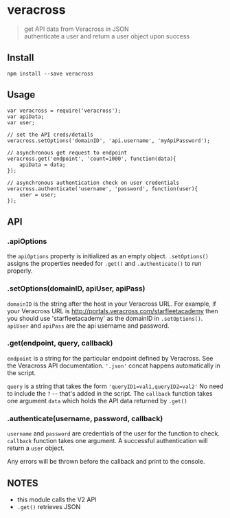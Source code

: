 # veracross

> get API data from Veracross in JSON  
> authenticate a user and return a user object upon success

## Install 
```
npm install --save veracross
```
 

## Usage

```
var veracross = require('veracross');
var apiData;
var user;

// set the API creds/details
veracross.setOptions('domainID', 'api.username', 'myApiPassword');

// asynchronous get request to endpoint
veracross.get('endpoint', 'count=1000', function(data){
	apiData = data;
});

// asynchronous authentication check on user credentials
veracross.authenticate('username', 'password', function(user){
	user = user;
});
```

## API

### .apiOptions
the `apiOptions` property is initialized as an empty object. `.setOptions()` assigns the properties needed for `.get()` and `.authenticate()` to run properly.


### .setOptions(domainID, apiUser, apiPass)

`domainID` is the string after the host in your Veracross URL. For example, if your Veracross URL is http://portals.veracross.com/starfleetacademy then you should use 'starfleetacademy' as the domainID in `.setOptions()`.  
`apiUser` and `apiPass` are the api username and password.


### .get(endpoint, query, callback)

`endpoint` is a string for the particular endpoint defined by Veracross. See the Veracross API documentation. `'.json'` concat happens automatically in the script.

`query` is a string that takes the form `'queryID1=val1,queryID2=val2'` No need to include the `?` -- that's added in the script. The `callback` function takes one argument `data` which holds the API data returned by `.get()` 

### .authenticate(username, password, callback)

`username` and `password` are credentials of the user for the function to check. `callback` function takes one argument. A successful authentication will return a `user` object.

Any errors will be thrown before the callback and print to the console.


## NOTES  
- this module calls the V2 API
- `.get()` retrieves JSON